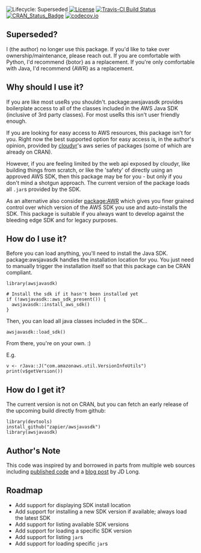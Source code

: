 ![Lifecycle: Superseded](https://img.shields.io/badge/lifecycle-superseded-blue.svg)
[![License](http://img.shields.io/badge/license-GPL%20%28%3E=%202%29-brightgreen.svg?style=flat)](http://www.gnu.org/licenses/gpl-2.0.html)
[![Travis-CI Build Status](https://travis-ci.org/zapier/awsjavasdk.svg?branch=master)](https://travis-ci.org/zapier/awsjavasdk)
[![CRAN_Status_Badge](http://www.r-pkg.org/badges/version/awsjavasdk)](https://cran.r-project.org/package=awsjavasdk)
[![codecov.io](https://codecov.io/github/zapier/awsjavasdk/coverage.svg?branch=master)](https://codecov.io/github/zapier/awsjavasdk?branch=master)

Superseded?
--------------------

I (the author) no longer use this package.  If you'd like to take over ownership/maintenance, please reach out.  If you are comfortable with Python, I'd recommend {botor} as a replacement.  If you're only comfortable with Java, I'd recommend {AWR} as a replacement.


Why should I use it?
--------------------

If you are like most useRs you shouldn't. package:awsjavasdk provides boilerplate access to all of the classes included in the AWS Java SDK (inclusive of 3rd party classes). For most useRs this isn't user friendly enough.

If you are looking for easy access to AWS resources, this package isn't for you. Right now the best supported option for easy access is, in the author's opinion, provided by [cloudyr](https://cloudyr.github.io/packages/index.html)'s aws series of packages (some of which are already on CRAN).

However, if you are feeling limited by the web api exposed by cloudyr, like building things from scratch, or like the 'safety' of directly using an approved AWS SDK, then this package may be for you - but only if you don't mind a shotgun approach. The current version of the package loads all `.jar`s provided by the SDK.

As an alternative also consider [package:AWR](https://cran.r-project.org/package=AWR) which gives you finer grained control over which version of the AWS SDK you use and auto-installs the SDK.  This package is suitable if you always want to develop against the bleeding edge SDK and for legacy purposes.

How do I use it?
----------------

Before you can load anything, you'll need to install the Java SDK. package:awsjavasdk handles the installation location for you. You just need to manually trigger the installation itself so that this package can be CRAN compliant.

    library(awsjavasdk)

    # Install the sdk if it hasn't been installed yet
    if (!awsjavasdk::aws_sdk_present()) {
      awsjavasdk::install_aws_sdk()
    }

Then, you can load all java classes included in the SDK...

    awsjavasdk::load_sdk()

From there, you're on your own. :)

E.g.

    v <- rJava::J("com.amazonaws.util.VersionInfoUtils")
    print(v$getVersion())

How do I get it?
----------------

The current version is not on CRAN, but you can fetch an early release of the upcoming build directly from github:

    library(devtools)
    install_github("zapier/awsjavasdk")
    library(awsjavasdk)

Author's Note
-------------

This code was inspired by and borrowed in parts from multiple web sources including [published code](https://code.google.com/archive/p/segue/) and a [blog post](https://www.cerebralmastication.com/2010/11/controlling-amazon-web-services-using-rjava-and-the-aws-java-sdk/) by JD Long.

Roadmap
-------

-   Add support for displaying SDK install location
-   Add support for installing a new SDK version if available; always load the latest SDK
-   Add support for listing available SDK versions
-   Add support for loading a specific SDK version
-   Add support for listing `jar`s
-   Add support for loading specific `jar`s
